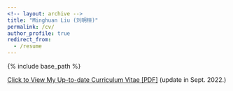 ```yaml
---
<!-- layout: archive -->
title: "Minghuan Liu (刘明桓)"
permalink: /cv/
author_profile: true
redirect_from:
  - /resume
---
```


{% include base_path %}

[Click to View My Up-to-date Curriculum Vitae [PDF]](http://ericonaldo.github.io/files/minghuanliu_cv.pdf) (update in Sept. 2022.)

<!-- <embed src="http://ericonaldo.github.io/files/mhliu_cv.pdf" width="650" height="1800" type='application/pdf'> -->
